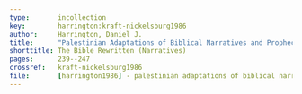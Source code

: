 ```yaml
---
type:       incollection
key:        harrington:kraft-nickelsburg1986
author:     Harrington, Daniel J.
title:      "Palestinian Adaptations of Biblical Narratives and Prophecies I: The Bible Rewritten (Narratives)"
shorttitle: The Bible Rewritten (Narratives)
pages:      239--247
crossref:   kraft-nickelsburg1986
file:       [harrington1986] - palestinian adaptations of biblical narratives and prophecies i the bible rewritten (narratives).pdf
---
```


